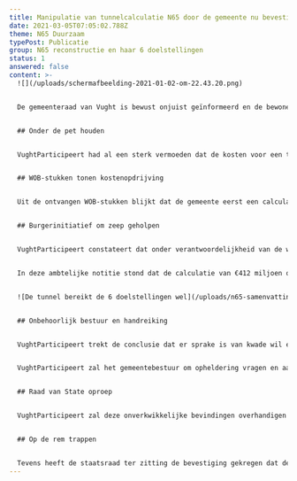 ```yaml
---
title: Manipulatie van tunnelcalculatie N65 door de gemeente nu bevestigd
date: 2021-03-05T07:05:02.788Z
theme: N65 Duurzaam
typePost: Publicatie
group: N65 reconstructie en haar 6 doelstellingen
status: 1
answered: false
content: >-
  ![](/uploads/schermafbeelding-2021-01-02-om-22.43.20.png)


  De gemeenteraad van Vught is bewust onjuist geïnformeerd en de bewoners van Vught zijn misleid. Tot die conclusie komt VughtParticipeert na lezing van de gemeentelijke stukken die boven tafel gekomen zijn na een WOB-procedure. “Als je de ambtelijke stukken onder ogen krijgt is het in één oogopslag duidelijk dat de feiten opzettelijk verdraaid zijn. Verbijsterend dat dit gebeurt in ons land.” 


  ## Onder de pet houden


  VughtParticipeert had al een sterk vermoeden dat de kosten voor een tunnel in Vught onnodig hoog waren begroot. Deze kostencalculatie van €412 miljoen lag ver boven het beschikbare budget. Vorig najaar heeft Vught Participeert moeite gedaan om de berekeningen van dit bedrag boven tafel te krijgen. “Wij hebben vele brieven gestuurd. De gemeente deed echter alles eraan in hun antwoorden de feiten met opzichtig gedraai te maskeren.” Vandaar dat VughtParticipeert genoodzaakt was om met een WOB-verzoek (Wet Openbaarheid Bestuur) alle documentatie over de kostencalculatie overhandigd te krijgen. 


  ## WOB-stukken tonen kostenopdrijving


  Uit de ontvangen WOB-stukken blijkt dat de gemeente eerst een calculatie heeft laten maken voor een eenvoudige tunnelbuis voor de N65 met twee rijstroken per richting, zoals het uitgangspunt van VughtParticipeert was. Uit deze begroting blijkt dat een N65 tunnel met wat passen en meten zeker realistisch is. Vermoedelijk kwam deze boodschap ambtelijk of politiek niet goed uit. Vandaar dat een week later opeens nog een opdracht gegeven werd voor een tweede calculatie waarbij onnodig dure extra aansluitingen in de tunnel gemaakt werden. “Daarmee begonnen de kosten de pan uit te rijzen. En dat niet alleen, diverse kostenposten werden aan de calculatie toegevoegd onder benamingen als onvoorzien, objectrisico, risicoreservering, object overstijgend risico en scheefte investeringskosten, oplopend tot ruim 40 % van de werkelijke bouwkosten.” De kosten stegen daarmee tot €412 miljoen, dat ver boven het budget lag.  


  ## Burgerinitiatief om zeep geholpen


  VughtParticipeert constateert dat onder verantwoordelijkheid van de wethouder moedwillig het burgerinitiatief voor de N65 tunnel is getorpedeerd en daarmee een duurzame oplossing in Vught om zeep is geholpen. Dat is niet het enige kwaad, want ook de gemeenteraad is zo goed als zeker bewust onjuist geïnformeerd. Vorig voorjaar kreeg de gemeenteraad duidelijk te horen dat de kostencalculatie van €412 miljoen zou gaan om een eenvoudige tunnel. Deze notitie werd verzonden vlak voor het gemeenteraadszitting op 14 mei 2020, waarbij de gemeenteraad min of meer voor een voldongen feit werd gesteld. 


  In deze ambtelijke notitie stond dat de calculatie van €412 miljoen om een eenvoudige tunnel zou gaan met vier rijstroken voorzien van een bij dit verhaal passende tekening. “Dit verhaal is echter strijdig met de werkelijke kostencalculatie zoals blijkt uit de WOB-stukken. De dure calculatie betreft een geheel andere tunnel met vier extra aansluitingen. Deze complexe tunnel moet 6 tot 8 rijstroken tellen over de hele lengte van de tunnelbuis.” Het Bouwbesluit verplicht namelijk tot dit aantal rijstroken bij extra aansluitingen in een tunnel. Anders dan in een tunnel voor uitsluitend doorgaand verkeer, waarbij volstaan kan worden met vier rijstroken. Deze laatste tunnel had VughtParticipeert voor ogen.


  ![De tunnel bereikt de 6 doelstellingen wel](/uploads/n65-samenvatting-2.png "Doelstellingen N65")


  ## Onbehoorlijk bestuur en handreiking


  VughtParticipeert trekt de conclusie dat er sprake is van kwade wil en onbehoorlijk bestuur, en dat een eenvoudige N65 tunnel wel degelijk een realistische optie is. Met de WOB-stukken in de hand wordt dit feit eindelijk bevestigd. 


  VughtParticipeert zal het gemeentebestuur om opheldering vragen en aandringen op een hernieuwd onderzoek naar een tunnel. De gemeente kan daarbij gebruik maken van het voorwerk dat door VughtParticipeert is gedaan in samenwerking met Stichting Comité N65.


  ## Raad van State oproep


  VughtParticipeert zal deze onverkwikkelijke bevindingen overhandigen aan de Raad van State, waar nu al ruim dertig beroepsschriften liggen, o.a. over onbehoorlijk bestuur. Op de zitting op 2 maart gaf de staatsraad aan dat het de gemeenteraad volledig vrij staat haar plannen te heroverwegen in overleg met de bewoners. Het is onjuist te veronderstellen, zo benadrukte de staatsraad, dat de gemeente daarmee moet wachten totdat de Raad van State haar uitspraak heeft gedaan. VughtParticipeert gaat ervan uit dat de oproep van de staatsraad niet aan dovemansoren besteed is en is bereid haar bijdrage te leveren om te komen tot een duurzame oplossing die aan alle doelen realiseert. Ter vergelijking:


  ## Op de rem trappen


  Tevens heeft de staatsraad ter zitting de bevestiging gekregen dat de gemeente de schop nog niet de grond in laat gaan totdat de Raad van State, vermoedelijk eind dit jaar, een besluit heeft genomen. VughtParticipeert wijst wél op het risico dat er al over enkele maanden een aannemer geselecteerd is waar de gemeente niet meer vanaf kan. Dus er moet nu echt op de rem worden getrapt om dit onzalige plan te stoppen. De bewoners van Vught en Helvoirt hebben recht op een duurzame toekomstvaste N65 tunnel.
---
```

